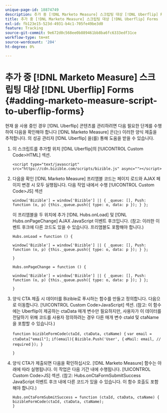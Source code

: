 ```yaml
---
unique-page-id: 18874749
description: 추가 중 [!DNL Marketo Measure] 스크립팅 대상 [!DNL Uberflip] FORMS - [!DNL Marketo Measure]
title: 추가 중 [!DNL Marketo Measure] 스크립팅 대상 [!DNL Uberflip] Forms
exl-id: fb123e15-523d-4931-b4c1-705fe49be3d0
feature: Tracking
source-git-commit: 9e672d0c568ee0b889461bb8ba6fc6333edf31ce
workflow-type: tm+mt
source-wordcount: '204'
ht-degree: 0%

---
```


# 추가 중 [!DNL Marketo Measure] 스크립팅 대상 [!DNL Uberflip] Forms {#adding-marketo-measure-script-to-uberflip-forms}

현재 을 사용 중인 경우 [!DNL Uberflip] 콘텐츠를 관리하려면 다음 필요한 단계를 수행하여 다음을 확인해야 합니다 [!DNL Marketo Measure] 은(는) 이러한 양식 제출을 추적합니다. 의 성공 관리자 [!DNL Uberflip] 을(를) 통해 도움을 받을 수 있습니다.

1. 이 스크립트를 추가할 위치 [!DNL Uberflip]의 [!UICONTROL Custom Code>HTML] 섹션.

   `<script type="text/javascript" src="https://cdn.bizible.com/scripts/bizible.js" async=""></script>`

1. 다음을 확인 [!DNL Marketo Measure] 프리앰블 코드는 페이지 로드와 AJAX 페이지 변경 시 모두 실행됩니다. 다음 작업 내에서 수행 [!UICONTROL Custom Code>JS] 섹션

   `window['Bizible'] = window['Bizible'] || { _queue: [], Push: function (o, p) {this._queue.push({ type: o, data: p }); } };`

   이 프리앰블을 두 위치에 추가 [!DNL Hubs.onLoad] 및 [!DNL Hubs.onPageChange] AJAX JavaScript 이벤트 후크입니다. (참고: 이러한 이벤트 후크에 다른 코드도 있을 수 있습니다. 프리앰블도 포함해야 합니다.)

   `Hubs.onLoad = function () {`

   `window['Bizible'] = window['Bizible'] || { _queue: [], Push: function (o, p) {this._queue.push({ type: o, data: p }); } };`

   `}`

   `Hubs.onPageChange = function () {`

   `window['Bizible'] = window['Bizible'] || { _queue: [], Push: function (o, p) {this._queue.push({ type: o, data: p }); } };`

   `}`

1. 양식 CTA 제출 시 데이터를 Bizible로 푸시하는 함수를 만들고 정의합니다. 다음으로 이동합니다. [!UICONTROL Custom Code>JavaScript] 섹션. (참고: 이 함수에는 Uberflip이 제공하는 ctaData 매개 변수만 필요하지만, 사용자가 이 데이터를 전달하기 위해 코드를 사용자 정의하려는 경우 다른 매개 변수 ctaId 및 ctaName을 포함할 수 있습니다.)

   `function bizibleFormCode(ctaId, ctaData, ctaName) {`
   `var email = ctaData["email"];`
   `if(email){`
   `Bizible.Push('User', {`
   `eMail: email, // required`
   `}); }`

   `}`

1. 양식 CTA가 제출되면 다음을 확인하십시오. [!DNL Marketo Measure] 함수는 아래에 따라 실행됩니다. 이 작업은 다음 기간 내에 수행됩니다. [!UICONTROL Custom Code>JS] 섹션. (참고: Hubs.onCtaFormSubmitSuccess JavaScript 이벤트 후크 내에 다른 코드가 있을 수 있습니다. 이 함수 호출도 포함해야 합니다.)

   `Hubs.onCtaFormSubmitSuccess = function (ctaId, ctaData, ctaName) {`
   `bizibleFormCode(ctaId, ctaData, ctaName);`\
   `}`

